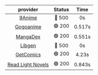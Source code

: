 | **provider** | **Status** | **Time** |
|:--------:|:------:|:----:|
| [9Anime](https://9anime.to) | 🔴 500 | 0s |
| [Gogoanime](https://gogoanime.gg) | 🟢 200 | 0.517s |
| [MangaDex](https://mangadex.org) | 🟢 200 | 0.551s |
| [Libgen](http://libgen) | 🔴 500 | 0s |
| [GetComics](https://getcomics.info/) | 🟢 200 | 4.23s |
| [Read Light Novels](https://readlightnovels.net) | 🟢 200 | 0.843s |
